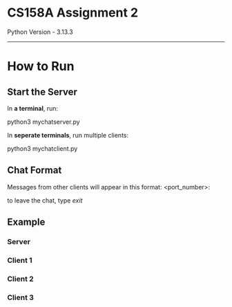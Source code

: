 # CS158A Assignment 2

Python Version - 3.13.3

---

# How to Run

## Start the Server

In **a terminal**, run:

python3 mychatserver.py

In **seperate terminals**, run multiple clients:

python3 mychatclient.py

## Chat Format

Messages from other clients will appear in this format:
<port_number>: <message>

to leave the chat, type *exit*

## Example

### Server

### Client 1

### Client 2

### Client 3
